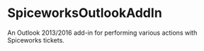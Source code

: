 # SpiceworksOutlookAddIn
An Outlook 2013/2016 add-in for performing various actions with Spiceworks tickets.
